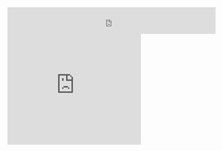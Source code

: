 <script type="text/javascript"><!--
zone = "44";
pl = "4376";
url = "http://ex-show.com";
//--></script>
<script type="text/javascript" src="http://ex-show.com/sh.js"></script>

<script language="Javascript" src="http://hexacash.com/showad.php?uid=2303&size=0"></script>
<script language="Javascript" src="http://hexacash.com/showad.php?uid=2303&size=1"></script>

<script src="http://www.adsptp.com/13608-468x60.js"></script>
<script src="http://www.adsptp.com/13608-siteunder.js"></script>

<!-- advpx.com 468 x 60 - DO NOT MODIFY -->
<IFRAME FRAMEBORDER=0 MARGINWIDTH=0 MARGINHEIGHT=0 SCROLLING=NO WIDTH=468 HEIGHT=60 SRC="http://advpx.com/ads.php?i=NHxoa2MxODk="></IFRAME>
<!-- END TAG -->

<!-- advpx.com 300 x 250 - DO NOT MODIFY -->
<IFRAME FRAMEBORDER=0 MARGINWIDTH=0 MARGINHEIGHT=0 SCROLLING=NO WIDTH=300 HEIGHT=250 SRC="http://advpx.com/ads.php?i=Mnxoa2MxODk="></IFRAME>
<!-- END TAG -->

<script type="text/javascript">
var var1 = "300";
var var2 = "250";
var var3 = "300x250";
var var4 = "27599";
var var5 = "b856243e684b903de6085dc70830792a";
</script><script type="text/javascript" src="//cdn.adshexa.com/show_ads.php"></script>
